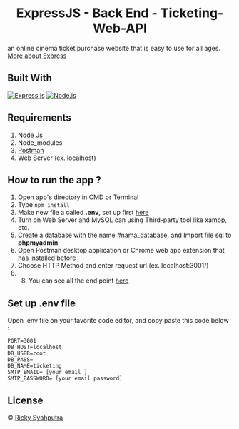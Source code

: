 <h1 align="center">ExpressJS - Back End - Ticketing-Web-API</h1>

an online cinema ticket purchase website that is easy to use for all ages. [More about Express](https://en.wikipedia.org/wiki/Express.js)

## Built With

[![Express.js](https://img.shields.io/badge/Express.js-4.x-orange.svg?style=rounded-square)](https://expressjs.com/en/starter/installing.html)
[![Node.js](https://img.shields.io/badge/Node.js-v.12.13-green.svg?style=rounded-square)](https://nodejs.org/)

## Requirements

1. <a href="https://nodejs.org/en/download/">Node Js</a>
2. Node_modules
3. <a href="https://www.getpostman.com/">Postman</a>
4. Web Server (ex. localhost)

## How to run the app ?

1. Open app's directory in CMD or Terminal
2. Type `npm install`
3. Make new file a called **.env**, set up first [here](#set-up-env-file)
4. Turn on Web Server and MySQL can using Third-party tool like xampp, etc.
5. Create a database with the name #nama_database, and Import file sql to **phpmyadmin**
6. Open Postman desktop application or Chrome web app extension that has installed before
7. Choose HTTP Method and enter request url.(ex. localhost:3001/)
8. 8. You can see all the end point [here](h)

## Set up .env file

Open .env file on your favorite code editor, and copy paste this code below :

```
PORT=3001
DB_HOST=localhost
DB_USER=root
DB_PASS=
DB_NAME=ticketing
SMTP_EMAIL= [your email ]
SMTP_PASSWORD= [your email password]
```

## License

© [Ricky Syahputra](https://github.com/rickyganteng/)
